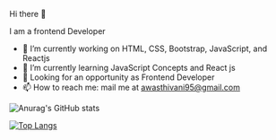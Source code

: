 Hi there 👋

I am a frontend Developer

- 🔭 I’m currently working on HTML, CSS, Bootstrap, JavaScript, and Reactjs
- 🌱 I’m currently learning JavaScript Concepts and React js
- 💬 Looking for an opportunity as Frontend Developer
- 📫 How to reach me: mail me at awasthivani95@gmail.com

![Anurag's GitHub stats](https://github-readme-stats.vercel.app/api?username=VaniAwasthi&show_icons=true&theme=radical)

[![Top Langs](https://github-readme-stats.vercel.app/api/top-langs/?username=VaniAwasthi&layout=compact)](https://github.com/anuraghazra/github-readme-stats)

<!--
**VaniAwasthi/VaniAwasthi** is a ✨ _special_ ✨ repository because its `README.md` (this file) appears on your GitHub profile.

Here are some ideas to get you started:


-->
